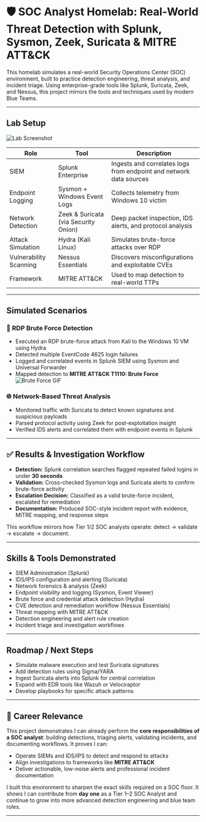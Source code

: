 # 🛡️ SOC Analyst Homelab: Real-World Threat Detection with Splunk, Sysmon, Zeek, Suricata & MITRE ATT&CK  

This homelab simulates a real-world Security Operations Center (SOC) environment, built to practice detection engineering, threat analysis, and incident triage. Using enterprise-grade tools like Splunk, Suricata, Zeek, and Nessus, this project mirrors the tools and techniques used by modern Blue Teams.  

---

## Lab Setup  

![Lab Screenshot](https://github.com/user-attachments/assets/f0dcd576-08c9-4317-8f78-d3b0fd7ad311)  

| Role | Tool | Description |
|------|------|-------------|
| SIEM | Splunk Enterprise | Ingests and correlates logs from endpoint and network data sources |
| Endpoint Logging | Sysmon + Windows Event Logs | Collects telemetry from Windows 10 victim |
| Network Detection | Zeek & Suricata (via Security Onion) | Deep packet inspection, IDS alerts, and protocol analysis |
| Attack Simulation | Hydra (Kali Linux) | Simulates brute-force attacks over RDP |
| Vulnerability Scanning | Nessus Essentials | Discovers misconfigurations and exploitable CVEs |
| Framework | MITRE ATT&CK | Used to map detection to real-world TTPs |

---

## Simulated Scenarios  

### 🔑 RDP Brute Force Detection  
- Executed an RDP brute-force attack from Kali to the Windows 10 VM using Hydra  
- Detected multiple EventCode 4625 login failures  
- Logged and correlated events in Splunk SIEM using Sysmon and Universal Forwarder  
- Mapped detection to **MITRE ATT&CK T1110: Brute Force**  
![Brute Force GIF](https://github.com/user-attachments/assets/8accb8a5-146a-4fcd-870b-8e6d7511df47)  

### 🌐 Network-Based Threat Analysis  
- Monitored traffic with Suricata to detect known signatures and suspicious payloads  
- Parsed protocol activity using Zeek for post-exploitation insight  
- Verified IDS alerts and correlated them with endpoint events in Splunk  

---

## ✅ Results & Investigation Workflow  

- **Detection:** Splunk correlation searches flagged repeated failed logins in under **30 seconds**  
- **Validation:** Cross-checked Sysmon logs and Suricata alerts to confirm brute-force activity  
- **Escalation Decision:** Classified as a valid brute-force incident, escalated for remediation  
- **Documentation:** Produced SOC-style incident report with evidence, MITRE mapping, and response steps  

This workflow mirrors how Tier 1/2 SOC analysts operate: detect → validate → escalate → document.  

---

## Skills & Tools Demonstrated  

- SIEM Administration (Splunk)  
- IDS/IPS configuration and alerting (Suricata)  
- Network forensics & analysis (Zeek)  
- Endpoint visibility and logging (Sysmon, Event Viewer)  
- Brute force and credential attack detection (Hydra)  
- CVE detection and remediation workflow (Nessus Essentials)  
- Threat mapping with MITRE ATT&CK  
- Detection engineering and alert rule creation  
- Incident triage and investigation workflows  

---

## Roadmap / Next Steps  

- Simulate malware execution and test Suricata signatures  
- Add detection rules using Sigma/YARA  
- Ingest Suricata alerts into Splunk for central correlation  
- Expand with EDR tools like Wazuh or Velociraptor  
- Develop playbooks for specific attack patterns  

---

## 🎯 Career Relevance  

This project demonstrates I can already perform the **core responsibilities of a SOC analyst**: building detections, triaging alerts, validating incidents, and documenting workflows. It proves I can:  

- Operate SIEMs and IDS/IPS to detect and respond to attacks  
- Align investigations to frameworks like **MITRE ATT&CK**  
- Deliver actionable, low-noise alerts and professional incident documentation  

I built this environment to sharpen the exact skills required on a SOC floor. It shows I can contribute from **day one** as a Tier 1–2 SOC Analyst and continue to grow into more advanced detection engineering and blue team roles.  

---
